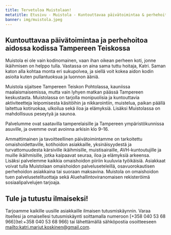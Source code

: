 ```yaml
---
title: Tervetuloa Muistolaan!
metatitle: Etusivu - Muistola - Kuntouttavaa päivätoimintaa & perhehoitoa Tampereella
banner: img/muistola.jpeg
---
```

## Kuntouttavaa päivätoimintaa ja perhehoitoa aidossa kodissa Tampereen Teiskossa

Muistola ei ole vain kodinomainen, vaan ihan oikean perheen koti, jonne ikäihmisen on helppo tulla. Vastassa on aina sama tuttu hoitaja, Katri. Saman katon alla kohtaa monta eri sukupolvea, ja siellä voit kokea aidon kodin asioita kuten pullantuoksua ja luonnon ääniä.

Muistola sijaitsee Tampereen Teiskon Pohtolassa, kauniissa maalaismaisemissa, mutta vain lyhyen matkan päässä Tampereen keskustasta. Muistolassa on tarjolla monipuolisia ja kuntouttavia aktiviteetteja leipomisesta käsitöihin ja nikkarointiin, muistelua, paikan päällä laitettua kotiruokaa, ulkoilua sekä iloa ja elämyksiä. Lisäksi Muistolassa on mahdollisuus peseytyä ja saunoa.

Palvelumme ovat saatavilla tamperelaisille ja Tampereen ympäristökunnissa asuville, ja ovemme ovat avoinna arkisin klo 9–16.

Ammattimainen ja tavoitteellinen päivätoimintamme on tarkoitettu omaishoidettaville, kotihoidon asiakkaille, yksinäisyydestä ja turvattomuudesta kärsiville ikäihmisille, muistisairaille, AVH-kuntoutujille ja muille ikäihmisille, jotka kaipaavat seuraa, iloa ja elämyksiä arkeensa. Lisäksi palvelemme kaikkia omaishoidon piiriin kuuluvia työikäisiä. Asiakkaat voivat tulla Muistolaan omaishoidon palveluseteleillä, osavuorokautisen perhehoidon asiakkaina tai suoraan maksavina. Muistola on omaishoidon tuen palvelusetelituottaja sekä Aluehallintoviranomaisen rekisteröimä sosiaalipalvelujen tarjoaja.

## Tule ja tutustu ilmaiseksi!

Tarjoamme kaikille uusille asiakkaille ilmaisen tutusmiskäynnin. Varaa itsellesi ja omaisellesi tutusmiskäynti soittamalla numeroon \[+358 040 53 68 966](tel:+358 040 53 68 966) tai lähettämällä sähköpostia osoitteeseen <mailto:katri.marjut.koskinen@gmail.com>.
